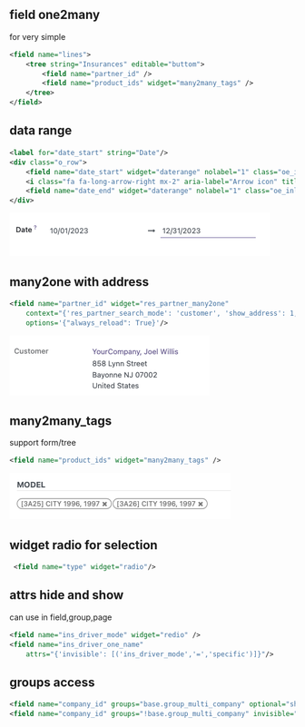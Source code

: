 
## field one2many
for very simple

```xml
<field name="lines">
    <tree string="Insurances" editable="buttom">
        <field name="partner_id" />
        <field name="product_ids" widget="many2many_tags" />
    </tree>
</field>
```

## data range
```xml
<label for="date_start" string="Date"/>
<div class="o_row">
    <field name="date_start" widget="daterange" nolabel="1" class="oe_inline" options="{'related_end_date': 'date_end'}"/>
    <i class="fa fa-long-arrow-right mx-2" aria-label="Arrow icon" title="Arrow"/>
    <field name="date_end" widget="daterange" nolabel="1" class="oe_inline" options="{'related_start_date': 'date_start'}"/>
</div>
```
![](assets/widget_date_range.png)


## many2one with address

```xml
<field name="partner_id" widget="res_partner_many2one"
    context="{'res_partner_search_mode': 'customer', 'show_address': 1, 'show_vat': True}"
    options='{"always_reload": True}'/>
```
![](/assets/widget_res_partner_many2one.png)



## many2many_tags
support form/tree
```xml
<field name="product_ids" widget="many2many_tags" />
```
![Alt text](assets/widget_many2many_tags.png)


## widget radio for selection

```xml
 <field name="type" widget="radio"/>
```

## attrs hide and show 
can use in field,group,page
```xml
<field name="ins_driver_mode" widget="redio" />
<field name="ins_driver_one_name" 
    attrs="{'invisible': [('ins_driver_mode','=','specific')]}"/>
```


## groups access

```xml
<field name="company_id" groups="base.group_multi_company" optional="show" readonly="1"/>
<field name="company_id" groups="!base.group_multi_company" invisible="1"/>
```
